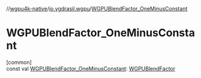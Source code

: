 //[wgpu4k-native](../../index.md)/[io.ygdrasil.wgpu](index.md)/[WGPUBlendFactor_OneMinusConstant](-w-g-p-u-blend-factor_-one-minus-constant.md)

# WGPUBlendFactor_OneMinusConstant

[common]\
const val [WGPUBlendFactor_OneMinusConstant](-w-g-p-u-blend-factor_-one-minus-constant.md): [WGPUBlendFactor](-w-g-p-u-blend-factor/index.md)